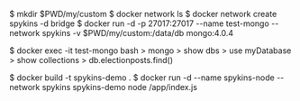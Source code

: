 
$ mkdir $PWD/my/custom
$ docker network ls
$ docker network create spykins -d bridge
$ docker run -d -p 27017:27017 --name test-mongo --network spykins  -v $PWD/my/custom:/data/db mongo:4.0.4

$ docker exec -it test-mongo bash
    > mongo
    > show dbs
    > use myDatabase
    > show collections
    > db.electionposts.find()

$ docker build -t spykins-demo .
$ docker run -d --name spykins-node --network spykins spykins-demo node /app/index.js
